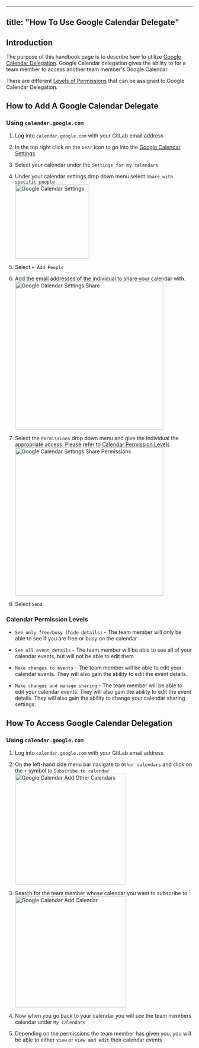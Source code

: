 <!-- MOVE_TO: /handbook/security/corporate/systems/google-calendar/guides -->
<!-- comment: move the entire page -->

---

title: "How To Use Google Calendar Delegate"
---

## Introduction

The purpose of this handbook page is to describe how to utilize [Google
Calendar Delegation](https://support.google.com/a/users/answer/168126?hl=en#:~:text=When%20you%20set%20up%20mail,parts%20of%20your%20account%E2%80%8B.). Google Calendar delegation gives the ability to for a team member to access
another team member's Google Calendar.

There are different [Levels of Permissions](https://support.google.com/a/users/answer/37082#Delegate_Calendar&zippy=%2Cunderstand-permission-settings-for-shared-calendars) that can be assigned to Google Calendar Delegation.

## How to Add A Google Calendar Delegate

### Using `calendar.google.com`

1. Log into `calendar.google.com` with your GitLab email address

1. In the top right click on the `Gear` icon to go into the [Google Calendar Settings](https://support.google.com/calendar/answer/6084644?hl=en&co=GENIE.Platform%3DAndroid)

1. Select your calendar under the `Settings for my calendars`

1. Under your calendar settings drop down menu select `Share with specific people`<br>
   <img src="/handbook/business-technology/end-user-services/how-to-articles/google-workspace/google-calendar-delegation/google_calendar_settings.png" alt="Google Calendar Settings" width="200"/><br>

1. Select `+ Add People`

1. Add the email addresses of the individual to share your calendar with.<br>
   <img src="/handbook/business-technology/end-user-services/how-to-articles/google-workspace/google-calendar-delegation/google_calendar_settings_share.png" alt="Google Calendar Settings Share" width="400"/><br>

1. Select the `Permissions` drop down menu and give the individual the appropriate access. Please refer to [Calendar Permission Levels](#calendar-permission-levels)<br>
   <img src="/handbook/business-technology/end-user-services/how-to-articles/google-workspace/google-calendar-delegation/google_calendar_settings_share_permissions.png" alt="Google Calendar Settings Share Permissions" width="400"/><br>

1. Select `Send`

### Calendar Permission Levels

- `See only free/busy (hide details)` - The team member will only be able to see if you are free or busy on the calendar

- `See all event details` - The team member will be able to see all of your calendar events, but will not be able to edit them

- `Make changes to events` - The team member will be able to edit your calendar events. They will also gain the ability to edit the event details.

- `Make changes and manage sharing` - The team member will be able to edit your calendar events. They will also gain the ability to edit the event details. They will also gain the ability to change your calendar sharing settings.

## How To Access Google Calendar Delegation

### Using `calendar.google.com`

1. Log into `calendar.google.com` with your GitLab email address

1. On the left-hand side menu bar navigate to `Other calendars` and click on the `+` symbol to `Subscribe to calendar`<br>
   <img src="/handbook/business-technology/end-user-services/how-to-articles/google-workspace/google-calendar-delegation/google_calendar_add_other_calendars.png" alt="Google Calendar Add Other Calendars" width="300"/>

1. Search for the team member whose calendar you want to subscribe to<br>
   <img src="/handbook/business-technology/end-user-services/how-to-articles/google-workspace/google-calendar-delegation/google_calendar_add_calendar.png" alt="Google Calendar Add Calendar" width="300"/>

1. Now when you go back to your calendar you will see the team members calendar under `My calendars`

1. Depending on the permissions the team member has given you, you will be able to either `view` or `view and edit` their calendar events
